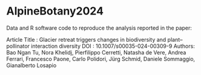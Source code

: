 # AlpineBotany2024

Data and R software code to reproduce the analysis reported in the paper:

Article Title : Glacier retreat triggers changes in biodiversity and plant–pollinator interaction diversity
DOI : 10.1007/s00035-024-00309-9
Authors: Bao Ngan Tu, Nora Khelidj, Pierfilippo Cerretti, Natasha de Vere, Andrea Ferrari, Francesco Paone, Carlo Polidori, Jürg Schmid, Daniele Sommaggio, Gianalberto Losapio
